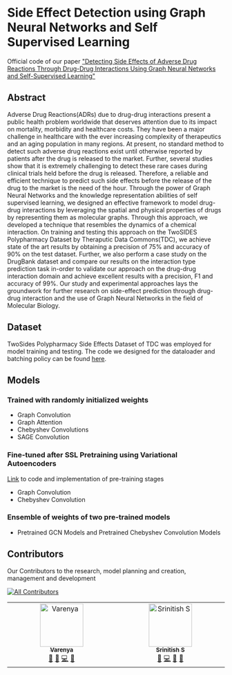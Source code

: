 # Side Effect Detection using Graph Neural Networks and Self Supervised Learning
Official code of our paper <a href="https://ieeexplore.ieee.org/document/10543001">"Detecting Side Effects of Adverse Drug Reactions Through Drug-Drug Interactions Using Graph Neural Networks and Self-Supervised Learning"</a> 

## Abstract
Adverse Drug Reactions(ADRs) due to drug-drug interactions present a public health problem worldwide that deserves attention due to its impact on mortality, morbidity and healthcare costs. They have been a major challenge in healthcare with the ever increasing complexity of therapeutics and an aging population in many regions. At present, no standard method to detect such adverse drug reactions exist until otherwise reported by patients after the drug is released to the market. Further, several studies show that it is extremely challenging to detect these rare cases during clinical trials held before the drug is released. Therefore, a reliable and efficient technique to predict such side effects before the release of the drug to the market is the need of the hour. Through the power of Graph Neural Networks and the knowledge representation abilities of self supervised learning, we designed an effective framework to model drug-drug interactions by leveraging the spatial and physical properties of drugs by representing them as molecular graphs. Through this approach, we developed a technique that resembles the dynamics of a chemical interaction. On training and testing this approach on the TwoSIDES Polypharmacy Dataset by Theraputic Data Commons(TDC), we achieve state of the art results by obtaining a precision of 75% and accuracy of 90% on the test dataset. Further, we also perform a case study on the DrugBank dataset and compare our results on the interaction type prediction task in-order to validate our approach on the drug-drug interaction domain and achieve excellent results with a precision, F1 and accuracy of 99%. Our study and experimental approaches lays the groundwork for further research on side-effect prediction through drug-drug interaction and the use of Graph Neural Networks in the field of Molecular Biology.

## Dataset
TwoSides Polypharmacy Side Effects Dataset of TDC was employed for model training and testing. The code we designed for the dataloader and batching policy can be found <a href="https://github.com/Deceptrax123/GNN-Dataloader-For-Chemical-Interaction-Applications">here</a>.

## Models
### Trained with randomly initialized weights
- Graph Convolution
- Graph Attention
- Chebyshev Convolutions
- SAGE Convolution
  
### Fine-tuned after SSL Pretraining using Variational Autoencoders
<a href="https://github.com/Deceptrax123/Graph-VAE">Link</a> to code and implementation of pre-training stages
- Graph Convolution
- Chebyshev Convolution

### Ensemble of weights of two pre-trained models

- Pretrained GCN Models  and Pretrained Chebyshev Convolution Models

## Contributors
Our Contributors to the research, model planning and creation, management and development
<!-- ALL-CONTRIBUTORS-LIST:START - Do not remove or modify this section -->
<!-- prettier-ignore-start -->
<!-- markdownlint-disable -->
<!-- ALL-CONTRIBUTORS-BADGE:START - Do not remove or modify this section -->
[![All Contributors](https://img.shields.io/badge/all_contributors-2-orange.svg?style=flat-square)](#contributors-)
<!-- ALL-CONTRIBUTORS-BADGE:END -->
<table>
  <tbody>
    <tr>
      <td align="center" valign="top" width="14.28%"><a href="https://github.com/Varenya007"><img src="https://avatars.githubusercontent.com/u/90688425?v=4?s=100" width="100px;" alt="Varenya"/><br /><sub><b>Varenya</b></sub></a><br /><a href="#data-Varenya007" title="Data">🔣</a> <a href="#research-Varenya007" title="Research">🔬</a> <a href="#code-Varenya007" title="Code">💻</a> <a href="#projectManagement-Varenya007" title="Project Management">📆</a></td>
      <td align="center" valign="top" width="14.28%"><a href="https://github.com/Deceptrax123"><img src="https://avatars.githubusercontent.com/u/87447180?v=4?s=100" width="100px;" alt="Srinitish S"/><br /><sub><b>Srinitish S</b></sub></a><br /><a href="#data-Deceptrax123" title="Data">🔣</a> <a href="https://github.com/Deceptrax123/Drug-Interaction-Using-GNNs/commits?author=Deceptrax123" title="Code">💻</a> <a href="#research-Deceptrax123" title="Research">🔬</a> <a href="#maintenance-Deceptrax123" title="Maintenance">🚧</a></td>
    </tr>
  </tbody>
</table>

<!-- markdownlint-restore -->
<!-- prettier-ignore-end -->

<!-- ALL-CONTRIBUTORS-LIST:END -->
<!-- markdownlint-disable -->

<!-- markdownlint-restore -->
<!-- prettier-ignore-end -->

<!-- ALL-CONTRIBUTORS-LIST:END -->
